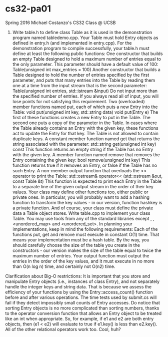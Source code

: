 # cs32-pa01

Spring 2016
Michael Costanzo's CS32 Class @ UCSB

1. Write table.h to define class Table as it is used in the demonstration program named tabledemo.cpp. Your Table must hold Entry objects     as defined in entry.h (and implemented in entry.cpp). For the demonstration program to compile successfully, your table.h must define     at least the following public functions:
One constructor that builds an empty Table designed to hold a maximum number of entries equal to the only parameter. This parameter should have a default value of 100: 
    Table(unsigned int max_entries = 100)
Another constructor that builds a Table designed to hold the number of entries specified by the first parameter, and puts that many entries into the Table by reading them one at a time from the input stream that is the second parameter: 
    Table(unsigned int entries, std::istream &input) 
Do not input more than the specified number of entries. If you always read all of input, you will lose points for not satisfying this requirement.
Two (overloaded) member functions named put, each of which puts a new Entry into the Table: 
   void put(unsigned int key, std::string data) 
   void put(Entry e) 
The first of these functions creates a new Entry to put in the Table. The second one puts a copy of the parameter in the Table. In cases where the Table already contains an Entry with the given key, these functions act to update the Entry for that key. The Table is not allowed to contain duplicate keys.
A constant member function named get that returns the string associated with the parameter: 
   std::string get(unsigned int key) const 
This function returns an empty string if the Table has no Entry with the given key.
A member function named remove that removes the Entry containing the given key: 
   bool remove(unsigned int key) 
This function returns true if it removes an Entry, or false if the Table has no such Entry.
A non-member output function that overloads the << operator to print the Table: 
   std::ostream& operator<< (std::ostream &out, const Table &t) 
This function is expected to print each Entry in the Table to a separate line of the given output stream in the order of their key values.
Your class may define other functions too, either public or private ones. In particular, you will probably want to add a hashing function to transform the key values - in our version, function hashkey is a private function. And of course, your class must define the private data a Table object stores.
Write table.cpp to implement your class Table. You may use tools from any of the standard libraries except <map>, <set>, <unordered_map> and <unordered_set>. In planning your implementations, keep in mind the following requirements:
Each of the functions put, get and remove must execute in constant O(1) time. That means your implementation must be a hash table. By the way, you should carefully choose the size of the table you create in the constructors - our version makes the size of the table equal to twice the maximum number of entries.
Your output function must output the entries in the order of the key values, and it must execute in no more than O(n log n) time, and certainly not O(n2) time.



Clarification about Big-O restrictions: 
It is important that you store and manipulate Entry objects (i.e., instances of class Entry), and not separately handle the integer keys and string data. That is because we assess the efficiency of your functions by using the Entry::access_count() function before and after various operations. The time tests used by submit.cs will fail if they detect impossibly small counts of Entry accesses. Do notice that sorting Entry objects is no more complicated than sorting numbers, thanks to the operator conversion function that allows an Entry object to be treated like an int when appropriate. So, for example, if e1 and e2 are both entry objects, then (e1 < e2) will evaluate to true if e1.key() is less than e2.key(). All of the other relational operators work too. Cool, huh?
